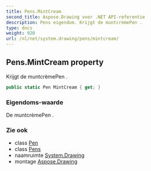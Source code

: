 ```yaml
---
title: Pens.MintCream
second_title: Aspose.Drawing voor .NET API-referentie
description: Pens eigendom. Krijgt de muntcrèmePen .
type: docs
weight: 920
url: /nl/net/system.drawing/pens/mintcream/
---
```

## Pens.MintCream property

Krijgt de muntcrèmePen .

```csharp
public static Pen MintCream { get; }
```

### Eigendoms-waarde

De muntcrèmePen .

### Zie ook

* class [Pen](../../pen/)
* class [Pens](../)
* naamruimte [System.Drawing](../../pens/)
* montage [Aspose.Drawing](../../../)


